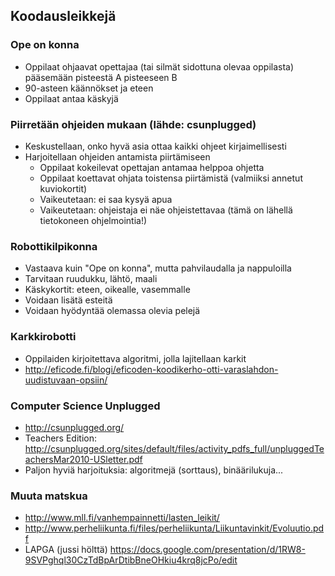 ## Koodausleikkejä

### Ope on konna
- Oppilaat ohjaavat opettajaa (tai silmät sidottuna olevaa oppilasta) pääsemään pisteestä A pisteeseen B
- 90-asteen käännökset ja eteen
- Oppilaat antaa käskyjä

### Piirretään ohjeiden mukaan (lähde: csunplugged)

- Keskustellaan, onko hyvä asia ottaa kaikki ohjeet kirjaimellisesti
- Harjoitellaan ohjeiden antamista piirtämiseen
  - Oppilaat kokeilevat opettajan antamaa helppoa ohjetta
  - Oppilaat koettavat ohjata toistensa piirtämistä (valmiiksi annetut kuviokortit)
  - Vaikeutetaan: ei saa kysyä apua
  - Vaikeutetaan: ohjeistaja ei näe ohjeistettavaa (tämä on lähellä tietokoneen ohjelmointia!)

### Robottikilpikonna

- Vastaava kuin "Ope on konna", mutta pahvilaudalla ja nappuloilla
- Tarvitaan ruudukku, lähtö, maali
- Käskykortit: eteen, oikealle, vasemmalle
- Voidaan lisätä esteitä
- Voidaan hyödyntää olemassa olevia pelejä

### Karkkirobotti

- Oppilaiden kirjoitettava algoritmi, jolla lajitellaan karkit
- http://eficode.fi/blogi/eficoden-koodikerho-otti-varaslahdon-uudistuvaan-opsiin/

### Computer Science Unplugged

- http://csunplugged.org/
- Teachers Edition: http://csunplugged.org/sites/default/files/activity_pdfs_full/unpluggedTeachersMar2010-USletter.pdf
- Paljon hyviä harjoituksia: algoritmejä (sorttaus), binäärilukuja...

### Muuta matskua

- http://www.mll.fi/vanhempainnetti/lasten_leikit/
- http://www.perheliikunta.fi/files/perheliikunta/Liikuntavinkit/Evoluutio.pdf
- LAPGA (jussi hölttä) https://docs.google.com/presentation/d/1RW8-9SVPghql30CzTdBpArDtibBneOHkiu4krq8jcPo/edit
